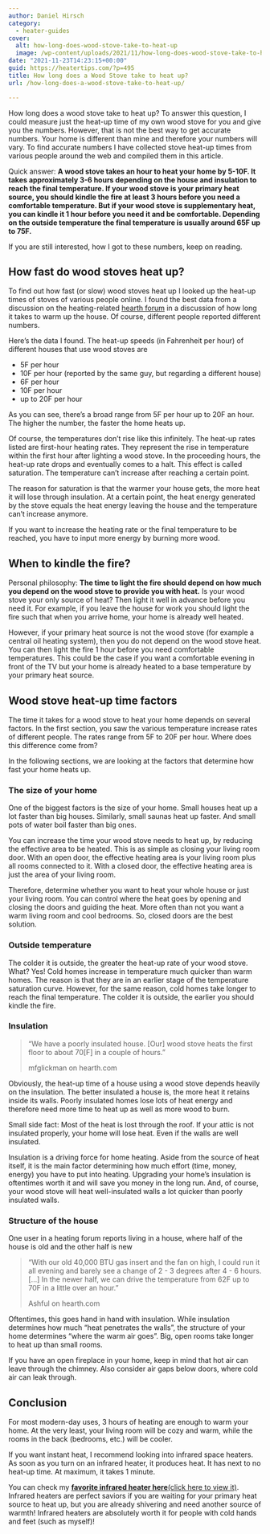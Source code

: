 ```yaml
---
author: Daniel Hirsch
category:
  - heater-guides
cover:
  alt: how-long-does-wood-stove-take-to-heat-up
  image: /wp-content/uploads/2021/11/how-long-does-wood-stove-take-to-heat-up.jpg
date: "2021-11-23T14:23:15+00:00"
guid: https://heatertips.com/?p=495
title: How long does a Wood Stove take to heat up?
url: /how-long-does-a-wood-stove-take-to-heat-up/

---
```

How long does a wood stove take to heat up? To answer this question, I could measure just the heat-up time of my own wood stove for you and give you the numbers. However, that is not the best way to get accurate numbers. Your home is different than mine and therefore your numbers will vary. To find accurate numbers I have collected stove heat-up times from various people around the web and compiled them in this article.

Quick answer: **A wood stove takes an hour to heat your home by 5-10F. It takes approximately 3-6 hours depending on the house and insulation to reach the final temperature. If your wood stove is your primary heat source, you should kindle the fire at least 3 hours before you need a comfortable temperature. But if your wood stove is supplementary heat, you can kindle it 1 hour before you need it and be comfortable. Depending on the outside temperature the final temperature is usually around 65F up to 75F.**

If you are still interested, how I got to these numbers, keep on reading.

## How fast do wood stoves heat up?

To find out how fast (or slow) wood stoves heat up I looked up the heat-up times of stoves of various people online. I found the best data from a discussion on the heating-related [hearth forum](https://www.hearth.com/talk/threads/how-long-does-it-take-to-warm-up-the-house.94331/) in a discussion of how long it takes to warm up the house. Of course, different people reported different numbers.

Here’s the data I found. The heat-up speeds (in Fahrenheit per hour) of different houses that use wood stoves are

- 5F per hour
- 10F per hour (reported by the same guy, but regarding a different house)
- 6F per hour
- 10F per hour
- up to 20F per hour

As you can see, there’s a broad range from 5F per hour up to 20F an hour. The higher the number, the faster the home heats up.

Of course, the temperatures don’t rise like this infinitely. The heat-up rates listed are first-hour heating rates. They represent the rise in temperature within the first hour after lighting a wood stove. In the proceeding hours, the heat-up rate drops and eventually comes to a halt. This effect is called saturation. The temperature can’t increase after reaching a certain point.

The reason for saturation is that the warmer your house gets, the more heat it will lose through insulation. At a certain point, the heat energy generated by the stove equals the heat energy leaving the house and the temperature can’t increase anymore.

If you want to increase the heating rate or the final temperature to be reached, you have to input more energy by burning more wood.

## When to kindle the fire?

Personal philosophy: **The time to light the fire should depend on how much you depend on the wood stove to provide you with heat.** Is your wood stove your only source of heat? Then light it well in advance before you need it. For example, if you leave the house for work you should light the fire such that when you arrive home, your home is already well heated.

However, if your primary heat source is not the wood stove (for example a central oil heating system), then you do not depend on the wood stove heat. You can then light the fire 1 hour before you need comfortable temperatures. This could be the case if you want a comfortable evening in front of the TV but your home is already heated to a base temperature by your primary heat source.

## Wood stove heat-up time factors

The time it takes for a wood stove to heat your home depends on several factors. In the first section, you saw the various temperature increase rates of different people. The rates range from 5F to 20F per hour. Where does this difference come from?

In the following sections, we are looking at the factors that determine how fast your home heats up.

### The size of your home

One of the biggest factors is the size of your home. Small houses heat up a lot faster than big houses. Similarly, small saunas heat up faster. And small pots of water boil faster than big ones.

You can increase the time your wood stove needs to heat up, by reducing the effective area to be heated. This is as simple as closing your living room door. With an open door, the effective heating area is your living room plus all rooms connected to it. With a closed door, the effective heating area is just the area of your living room.

Therefore, determine whether you want to heat your whole house or just your living room. You can control where the heat goes by opening and closing the doors and guiding the heat. More often than not you want a warm living room and cool bedrooms. So, closed doors are the best solution.

### Outside temperature

The colder it is outside, the greater the heat-up rate of your wood stove. What? Yes! Cold homes increase in temperature much quicker than warm homes. The reason is that they are in an earlier stage of the temperature saturation curve. However, for the same reason, cold homes take longer to reach the final temperature. The colder it is outside, the earlier you should kindle the fire.

### Insulation

> “We have a poorly insulated house. \[Our\] wood stove heats the first floor to about 70\[F\] in a couple of hours.”
>
> mfglickman on hearth.com

Obviously, the heat-up time of a house using a wood stove depends heavily on the insulation. The better insulated a house is, the more heat it retains inside its walls. Poorly insulated homes lose lots of heat energy and therefore need more time to heat up as well as more wood to burn.

Small side fact: Most of the heat is lost through the roof. If your attic is not insulated properly, your home will lose heat. Even if the walls are well insulated.

Insulation is a driving force for home heating. Aside from the source of heat itself, it is the main factor determining how much effort (time, money, energy) you have to put into heating. Upgrading your home’s insulation is oftentimes worth it and will save you money in the long run. And, of course, your wood stove will heat well-insulated walls a lot quicker than poorly insulated walls.

### Structure of the house

One user in a heating forum reports living in a house, where half of the house is old and the other half is new

> “With our old 40,000 BTU gas insert and the fan on high, I could run it all evening and barely see a change of 2 - 3 degrees after 4 - 6 hours. \[...\] In the newer half, we can drive the temperature from 62F up to 70F in a little over an hour.”
>
> Ashful on hearth.com

Oftentimes, this goes hand in hand with insulation. While insulation determines how much “heat penetrates the walls”, the structure of your home determines “where the warm air goes”. Big, open rooms take longer to heat up than small rooms.

If you have an open fireplace in your home, keep in mind that hot air can leave through the chimney. Also consider air gaps below doors, where cold air can leak through.

## Conclusion

For most modern-day uses, 3 hours of heating are enough to warm your home. At the very least, your living room will be cozy and warm, while the rooms in the back (bedrooms, etc.) will be cooler.

If you want instant heat, I recommend looking into infrared space heaters. As soon as you turn on an infrared heater, it produces heat. It has next to no heat-up time. At maximum, it takes 1 minute.

You can check my [**favorite infrared heater here**(click here to view it)](/recommended-products/best-infrared-heater/). Infrared heaters are perfect saviors if you are waiting for your primary heat source to heat up, but you are already shivering and need another source of warmth! Infrared heaters are absolutely worth it for people with cold hands and feet (such as myself)!

